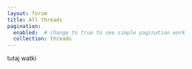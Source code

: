 ```yaml
---
layout: forum
title: All threads
pagination: 
  enabled:  # change to true to see simple pagination work
  collection: threads
---
```


tutaj watki